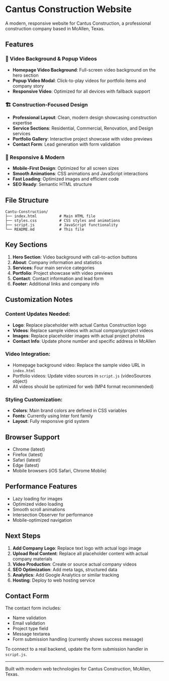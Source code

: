 # Cantus Construction Website

A modern, responsive website for Cantus Construction, a professional construction company based in McAllen, Texas.

## Features

### 🎥 Video Background & Popup Videos
- **Homepage Video Background**: Full-screen video background on the hero section
- **Popup Video Modal**: Click-to-play videos for portfolio items and company story
- **Responsive Video**: Optimized for all devices with fallback support

### 🏗️ Construction-Focused Design
- **Professional Layout**: Clean, modern design showcasing construction expertise
- **Service Sections**: Residential, Commercial, Renovation, and Design services
- **Portfolio Gallery**: Interactive project showcase with video previews
- **Contact Form**: Lead generation with form validation

### 📱 Responsive & Modern
- **Mobile-First Design**: Optimized for all screen sizes
- **Smooth Animations**: CSS animations and JavaScript interactions
- **Fast Loading**: Optimized images and efficient code
- **SEO Ready**: Semantic HTML structure

## File Structure

```
Cantu-Construction/
├── index.html          # Main HTML file
├── styles.css          # CSS styles and animations
├── script.js           # JavaScript functionality
└── README.md           # This file
```

## Key Sections

1. **Hero Section**: Video background with call-to-action buttons
2. **About**: Company information and statistics
3. **Services**: Four main service categories
4. **Portfolio**: Project showcase with video previews
5. **Contact**: Contact information and lead form
6. **Footer**: Additional links and company info

## Customization Notes

### Content Updates Needed:
- **Logo**: Replace placeholder with actual Cantus Construction logo
- **Videos**: Replace sample videos with actual company/project videos
- **Images**: Replace placeholder images with actual project photos
- **Contact Info**: Update phone number and specific address in McAllen

### Video Integration:
- Homepage background video: Replace the sample video URL in `index.html`
- Portfolio videos: Update video sources in `script.js` (videoSources object)
- All videos should be optimized for web (MP4 format recommended)

### Styling Customization:
- **Colors**: Main brand colors are defined in CSS variables
- **Fonts**: Currently using Inter font family
- **Layout**: Fully responsive grid system

## Browser Support

- Chrome (latest)
- Firefox (latest)
- Safari (latest)
- Edge (latest)
- Mobile browsers (iOS Safari, Chrome Mobile)

## Performance Features

- Lazy loading for images
- Optimized video loading
- Smooth scroll animations
- Intersection Observer for performance
- Mobile-optimized navigation

## Next Steps

1. **Add Company Logo**: Replace text logo with actual logo image
2. **Upload Real Content**: Replace all placeholder content with actual company materials
3. **Video Production**: Create or source actual company videos
4. **SEO Optimization**: Add meta tags, structured data
5. **Analytics**: Add Google Analytics or similar tracking
6. **Hosting**: Deploy to web hosting service

## Contact Form

The contact form includes:
- Name validation
- Email validation
- Project type field
- Message textarea
- Form submission handling (currently shows success message)

To connect to a real backend, update the form submission handler in `script.js`.

---

Built with modern web technologies for Cantus Construction, McAllen, Texas.
